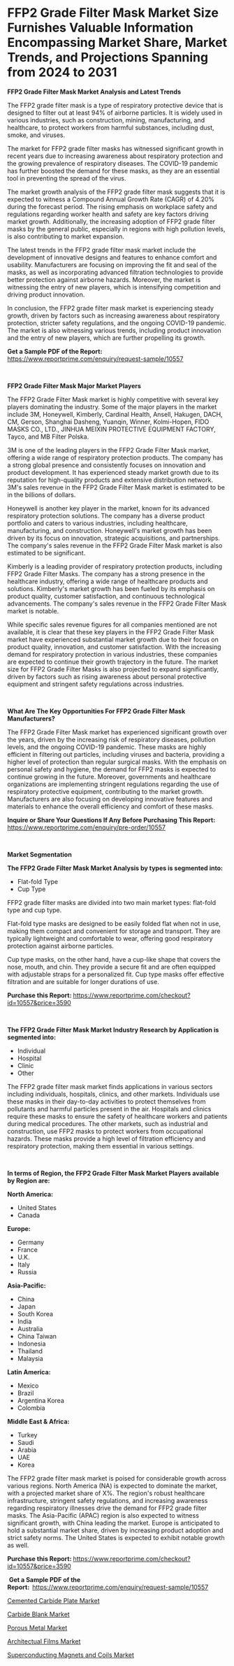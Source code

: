 <p><h1>FFP2 Grade Filter Mask Market Size Furnishes Valuable Information Encompassing Market Share, Market Trends, and Projections Spanning from 2024 to 2031</h1></p><p><strong>FFP2 Grade Filter Mask Market Analysis and Latest Trends</strong></p>
<p><p>The FFP2 grade filter mask is a type of respiratory protective device that is designed to filter out at least 94% of airborne particles. It is widely used in various industries, such as construction, mining, manufacturing, and healthcare, to protect workers from harmful substances, including dust, smoke, and viruses.</p><p>The market for FFP2 grade filter masks has witnessed significant growth in recent years due to increasing awareness about respiratory protection and the growing prevalence of respiratory diseases. The COVID-19 pandemic has further boosted the demand for these masks, as they are an essential tool in preventing the spread of the virus.</p><p>The market growth analysis of the FFP2 grade filter mask suggests that it is expected to witness a Compound Annual Growth Rate (CAGR) of 4.20% during the forecast period. The rising emphasis on workplace safety and regulations regarding worker health and safety are key factors driving market growth. Additionally, the increasing adoption of FFP2 grade filter masks by the general public, especially in regions with high pollution levels, is also contributing to market expansion.</p><p>The latest trends in the FFP2 grade filter mask market include the development of innovative designs and features to enhance comfort and usability. Manufacturers are focusing on improving the fit and seal of the masks, as well as incorporating advanced filtration technologies to provide better protection against airborne hazards. Moreover, the market is witnessing the entry of new players, which is intensifying competition and driving product innovation.</p><p>In conclusion, the FFP2 grade filter mask market is experiencing steady growth, driven by factors such as increasing awareness about respiratory protection, stricter safety regulations, and the ongoing COVID-19 pandemic. The market is also witnessing various trends, including product innovation and the entry of new players, which are further propelling its growth.</p></p>
<p><strong>Get a Sample PDF of the Report:&nbsp;</strong> <a href="https://www.reportprime.com/enquiry/request-sample/10557">https://www.reportprime.com/enquiry/request-sample/10557</a></p>
<p>&nbsp;</p>
<p><strong>FFP2 Grade Filter Mask Major Market Players</strong></p>
<p><p>The FFP2 Grade Filter Mask market is highly competitive with several key players dominating the industry. Some of the major players in the market include 3M, Honeywell, Kimberly, Cardinal Health, Ansell, Hakugen, DACH, CM, Gerson, Shanghai Dasheng, Yuanqin, Winner, Kolmi-Hopen, FIDO MASKS CO., LTD., JINHUA MEIXIN PROTECTIVE EQUIPMENT FACTORY, Tayco, and MB Filter Polska.</p><p>3M is one of the leading players in the FFP2 Grade Filter Mask market, offering a wide range of respiratory protection products. The company has a strong global presence and consistently focuses on innovation and product development. It has experienced steady market growth due to its reputation for high-quality products and extensive distribution network. 3M's sales revenue in the FFP2 Grade Filter Mask market is estimated to be in the billions of dollars.</p><p>Honeywell is another key player in the market, known for its advanced respiratory protection solutions. The company has a diverse product portfolio and caters to various industries, including healthcare, manufacturing, and construction. Honeywell's market growth has been driven by its focus on innovation, strategic acquisitions, and partnerships. The company's sales revenue in the FFP2 Grade Filter Mask market is also estimated to be significant.</p><p>Kimberly is a leading provider of respiratory protection products, including FFP2 Grade Filter Masks. The company has a strong presence in the healthcare industry, offering a wide range of healthcare products and solutions. Kimberly's market growth has been fueled by its emphasis on product quality, customer satisfaction, and continuous technological advancements. The company's sales revenue in the FFP2 Grade Filter Mask market is notable.</p><p>While specific sales revenue figures for all companies mentioned are not available, it is clear that these key players in the FFP2 Grade Filter Mask market have experienced substantial market growth due to their focus on product quality, innovation, and customer satisfaction. With the increasing demand for respiratory protection in various industries, these companies are expected to continue their growth trajectory in the future. The market size for FFP2 Grade Filter Masks is also projected to expand significantly, driven by factors such as rising awareness about personal protective equipment and stringent safety regulations across industries.</p></p>
<p>&nbsp;</p>
<p><strong>What Are The Key Opportunities For FFP2 Grade Filter Mask Manufacturers?</strong></p>
<p><p>The FFP2 Grade Filter Mask market has experienced significant growth over the years, driven by the increasing risk of respiratory diseases, pollution levels, and the ongoing COVID-19 pandemic. These masks are highly efficient in filtering out particles, including viruses and bacteria, providing a higher level of protection than regular surgical masks. With the emphasis on personal safety and hygiene, the demand for FFP2 masks is expected to continue growing in the future. Moreover, governments and healthcare organizations are implementing stringent regulations regarding the use of respiratory protective equipment, contributing to the market growth. Manufacturers are also focusing on developing innovative features and materials to enhance the overall efficiency and comfort of these masks.</p></p>
<p><strong>Inquire or Share Your Questions If Any Before Purchasing This Report:</strong> <a href="https://www.reportprime.com/enquiry/pre-order/10557">https://www.reportprime.com/enquiry/pre-order/10557</a></p>
<p>&nbsp;</p>
<p><strong>Market Segmentation</strong></p>
<p><strong>The FFP2 Grade Filter Mask Market Analysis by types is segmented into:</strong></p>
<p><ul><li>Flat-fold Type</li><li>Cup Type</li></ul></p>
<p><p>FFP2 grade filter masks are divided into two main market types: flat-fold type and cup type. </p><p>Flat-fold type masks are designed to be easily folded flat when not in use, making them compact and convenient for storage and transport. They are typically lightweight and comfortable to wear, offering good respiratory protection against airborne particles.</p><p>Cup type masks, on the other hand, have a cup-like shape that covers the nose, mouth, and chin. They provide a secure fit and are often equipped with adjustable straps for a personalized fit. Cup type masks offer effective filtration and are suitable for longer durations of use.</p></p>
<p><strong>Purchase this Report:&nbsp;</strong><a href="https://www.reportprime.com/checkout?id=10557&price=3590">https://www.reportprime.com/checkout?id=10557&price=3590</a></p>
<p>&nbsp;</p>
<p><strong>The FFP2 Grade Filter Mask Market Industry Research by Application is segmented into:</strong></p>
<p><ul><li>Individual</li><li>Hospital</li><li>Clinic</li><li>Other</li></ul></p>
<p><p>The FFP2 grade filter mask market finds applications in various sectors including individuals, hospitals, clinics, and other markets. Individuals use these masks in their day-to-day activities to protect themselves from pollutants and harmful particles present in the air. Hospitals and clinics require these masks to ensure the safety of healthcare workers and patients during medical procedures. The other markets, such as industrial and construction, use FFP2 masks to protect workers from occupational hazards. These masks provide a high level of filtration efficiency and respiratory protection, making them essential in various settings.</p></p>
<p>&nbsp;</p>
<p><strong>In terms of Region, the FFP2 Grade Filter Mask Market Players available by Region are:</strong></p>
<p>
    <p> <strong> North America: </strong>
        <ul>
            <li>United States</li>
            <li>Canada</li>
        </ul>
        </p> 
    <p> <strong> Europe: </strong>
        <ul>
            <li>Germany</li>
            <li>France</li>
            <li>U.K.</li>
            <li>Italy</li>
            <li>Russia</li>
        </ul>
        </p> 
    <p> <strong> Asia-Pacific: </strong>
        <ul>
            <li>China</li>
            <li>Japan</li>
            <li>South Korea</li>
            <li>India</li>
            <li>Australia</li>
            <li>China Taiwan</li>
            <li>Indonesia</li>
            <li>Thailand</li>
            <li>Malaysia</li>
        </ul>
        </p> 
    <p> <strong> Latin America: </strong>
        <ul>
            <li>Mexico</li>
            <li>Brazil</li>
            <li>Argentina Korea</li>
            <li>Colombia</li>
        </ul>
        </p> 
    <p> <strong> Middle East & Africa: </strong>
        <ul>
            <li>Turkey</li>
            <li>Saudi</li>
            <li>Arabia</li>
            <li>UAE</li>
            <li>Korea</li>
        </ul>
    </p>
    </p>
<p><p>The FFP2 grade filter mask market is poised for considerable growth across various regions. North America (NA) is expected to dominate the market, with a projected market share of X%. The region's robust healthcare infrastructure, stringent safety regulations, and increasing awareness regarding respiratory illnesses drive the demand for FFP2 grade filter masks. The Asia-Pacific (APAC) region is also expected to witness significant growth, with China leading the market. Europe is anticipated to hold a substantial market share, driven by increasing product adoption and strict safety norms. The United States is expected to exhibit notable growth as well.</p></p>
<p><strong>Purchase this Report: </strong><a href="https://www.reportprime.com/checkout?id=10557&price=3590">https://www.reportprime.com/checkout?id=10557&price=3590</a></p>
<p>&nbsp;<strong>Get a Sample PDF of the Report:&nbsp;&nbsp;</strong><a href="https://www.reportprime.com/enquiry/request-sample/10557">https://www.reportprime.com/enquiry/request-sample/10557</a></p>
<p><strong></strong></p>
<p><p><a href="https://medium.com/@vanessachurchill767/cemented-carbide-plate-market-competitive-analysis-market-trends-and-forecast-to-2031-da260a4e0fd7">Cemented Carbide Plate Market</a></p><p><a href="https://medium.com/@vanessachurchill767/carbide-blank-market-outlook-industry-overview-and-forecast-2024-to-2031-b83c1c856d16">Carbide Blank Market</a></p><p><a href="https://medium.com/@vanessachurchill767/porous-metal-market-report-reveals-the-latest-trends-and-growth-opportunities-of-this-market-2df549031de5">Porous Metal Market</a></p><p><a href="https://medium.com/@joseramirez66655/architectual-films-market-size-and-market-trends-complete-industry-overview-2024-to-2031-6a680275c745">Architectual Films Market</a></p><p><a href="https://medium.com/@vanessachurchill767/superconducting-magnets-and-coils-market-outlook-industry-overview-and-forecast-2024-to-2031-35b267314fc9">Superconducting Magnets and Coils Market</a></p></p>